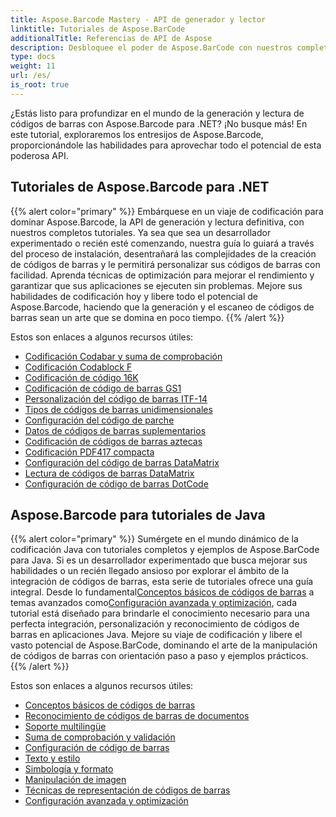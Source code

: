 ```yaml
---
title: Aspose.Barcode Mastery - API de generador y lector
linktitle: Tutoriales de Aspose.BarCode
additionalTitle: Referencias de API de Aspose
description: Desbloquee el poder de Aspose.BarCode con nuestros completos tutoriales. Aprenda paso a paso a crear, personalizar y optimizar códigos de barras sin esfuerzo.
type: docs
weight: 11
url: /es/
is_root: true
---
```


¿Estás listo para profundizar en el mundo de la generación y lectura de códigos de barras con Aspose.Barcode para .NET? ¡No busque más! En este tutorial, exploraremos los entresijos de Aspose.Barcode, proporcionándole las habilidades para aprovechar todo el potencial de esta poderosa API.


## Tutoriales de Aspose.Barcode para .NET
{{% alert color="primary" %}}
Embárquese en un viaje de codificación para dominar Aspose.Barcode, la API de generación y lectura definitiva, con nuestros completos tutoriales. Ya sea que sea un desarrollador experimentado o recién esté comenzando, nuestra guía lo guiará a través del proceso de instalación, desentrañará las complejidades de la creación de códigos de barras y le permitirá personalizar sus códigos de barras con facilidad. Aprenda técnicas de optimización para mejorar el rendimiento y garantizar que sus aplicaciones se ejecuten sin problemas. Mejore sus habilidades de codificación hoy y libere todo el potencial de Aspose.Barcode, haciendo que la generación y el escaneo de códigos de barras sean un arte que se domina en poco tiempo.
{{% /alert %}}

Estos son enlaces a algunos recursos útiles:
 
- [Codificación Codabar y suma de comprobación](./net/codabar-encoding-and-checksum/)
- [Codificación Codablock F](./net/codablock-f-encoding/)
- [Codificación de código 16K](./net/code-16k-encoding/)
- [Codificación de código de barras GS1](./net/gs1-barcode-encoding/)
- [Personalización del código de barras ITF-14](./net/itf-14-barcode-customization/)
- [Tipos de códigos de barras unidimensionales](./net/one-dimensional-barcode-types/)
- [Configuración del código de parche](./net/patch-code-configuration/)
- [Datos de códigos de barras suplementarios](./net/supplemental-barcode-data/)
- [Codificación de códigos de barras aztecas](./net/aztec-barcode-encoding/)
- [Codificación PDF417 compacta](./net/compact-pdf417-encoding/)
- [Configuración del código de barras DataMatrix](./net/datamatrix-barcode-configuration/)
- [Lectura de códigos de barras DataMatrix](./net/datamatrix-barcode-reading/)
- [Configuración de código de barras DotCode](./net/dotcode-barcode-configuration/)



## Aspose.Barcode para tutoriales de Java
{{% alert color="primary" %}}
 Sumérgete en el mundo dinámico de la codificación Java con tutoriales completos y ejemplos de Aspose.BarCode para Java. Si es un desarrollador experimentado que busca mejorar sus habilidades o un recién llegado ansioso por explorar el ámbito de la integración de códigos de barras, esta serie de tutoriales ofrece una guía integral. Desde lo fundamental[Conceptos básicos de códigos de barras](./java/barcode-basics/) a temas avanzados como[Configuración avanzada y optimización](./java/advanced-settings-and-optimization/), cada tutorial está diseñado para brindarle el conocimiento necesario para una perfecta integración, personalización y reconocimiento de códigos de barras en aplicaciones Java. Mejore su viaje de codificación y libere el vasto potencial de Aspose.BarCode, dominando el arte de la manipulación de códigos de barras con orientación paso a paso y ejemplos prácticos.
{{% /alert %}}

Estos son enlaces a algunos recursos útiles:

- [Conceptos básicos de códigos de barras](./java/barcode-basics/)
- [Reconocimiento de códigos de barras de documentos](./java/document-barcode-recognition/)
- [Soporte multilingüe](./java/multilingual-support/)
- [Suma de comprobación y validación](./java/checksum-and-validation/)
- [Configuración de código de barras](./java/barcode-configuration/)
- [Texto y estilo](./java/text-and-styling/)
- [Simbología y formato](./java/symbology-and-format/)
- [Manipulación de imagen](./java/image-manipulation/)
- [Técnicas de representación de códigos de barras](./java/barcode-rendering-techniques/)
- [Configuración avanzada y optimización](./java/advanced-settings-and-optimization/)
